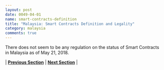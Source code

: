 ```yaml
---
layout: post
date: 0049-04-01
name: smart-contracts-definition
title: "Malaysia: Smart Contracts Definition and Legality"
category: malaysia
comments: true
---
```

There does not seem to be any regulation on the status of Smart Contracts in Malaysia as of May 21, 2018.


| **[Previous Section]( https://neo-project.github.io/global-blockchain-compliance-hub//malaysia/malaysia-final-liability.html)** | **[Next Section]( https://neo-project.github.io/global-blockchain-compliance-hub//malaysia/malaysia-dispute-resolution.html)** |
